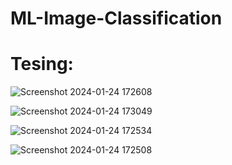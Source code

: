 # ML-Image-Classification

# Tesing:
![Screenshot 2024-01-24 172608](https://github.com/PrINcE16161/ML-Image-Classification/assets/76896365/e4dabb4c-f17e-4291-94e0-5c6abb6b1c61)

![Screenshot 2024-01-24 173049](https://github.com/PrINcE16161/ML-Image-Classification/assets/76896365/78fb2b44-1276-4039-beb1-562d7c4b1988)

![Screenshot 2024-01-24 172534](https://github.com/PrINcE16161/ML-Image-Classification/assets/76896365/04942c56-7e38-46fe-ac32-fbd89f155e8f)

![Screenshot 2024-01-24 172508](https://github.com/PrINcE16161/ML-Image-Classification/assets/76896365/80127e8b-515f-44a7-8562-3299c59ea2f0)
